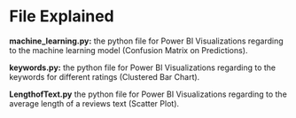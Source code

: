 # File Explained

**machine_learning.py:** the python file for Power BI Visualizations regarding to the machine learning model (Confusion Matrix on Predictions).

**keywords.py:** the python file for Power BI Visualizations regarding to the keywords for different ratings (Clustered Bar Chart).

**LengthofText.py** the python file for Power BI Visualizations regarding to the average length of a reviews text (Scatter Plot).
